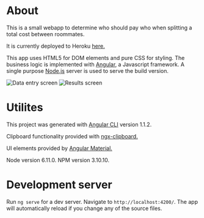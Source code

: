 # About
This is a small webapp to determine who should pay who when splitting a total cost between roommates.

It is currently deployed to Heroku [here.](https://utilities-balancer.herokuapp.com/)

This app uses HTML5 for DOM elements and pure CSS for styling. The business logic is implemented with [Angular](https://angular.io/), a Javascript framework. A single purpose [Node.js](https://nodejs.org/en/) server is used to serve the build version.

![Data entry screen](https://i.imgur.com/w8Uyj2d.png)
![Results screen](https://i.imgur.com/Aqz36Zl.png)

# Utilites

This project was generated with [Angular CLI](https://github.com/angular/angular-cli) version 1.1.2.

Clipboard functionality provided with [ngx-clipboard.](https://github.com/maxisam/ngx-clipboard)

UI elements provided by [Angular Material.](https://material.angular.io/)

Node version 6.11.0.
NPM version 3.10.10.

# Development server

Run `ng serve` for a dev server. Navigate to `http://localhost:4200/`. The app will automatically reload if you change any of the source files.
